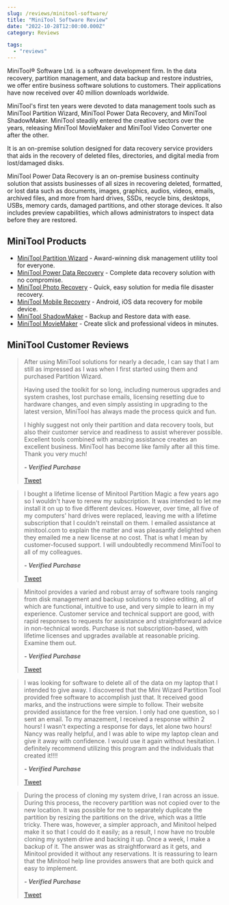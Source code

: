 ```yaml
---
slug: /reviews/minitool-software/
title: "MiniTool Software Review"
date: "2022-10-28T12:00:00.000Z"
category: Reviews

tags: 
  - "reviews"
---
```


MiniTool® Software Ltd. is a software development firm. In the data recovery, partition management, and data backup and restore industries, we offer entire business software solutions to customers. Their applications have now received over 40 million downloads worldwide.

MiniTool's first ten years were devoted to data management tools such as MiniTool Partition Wizard, MiniTool Power Data Recovery, and MiniTool ShadowMaker. MiniTool steadily entered the creative sectors over the years, releasing MiniTool MovieMaker and MiniTool Video Converter one after the other.

It is an on-premise solution designed for data recovery service providers that aids in the recovery of deleted files, directories, and digital media from lost/damaged disks.

MiniTool Power Data Recovery is an on-premise business continuity solution that assists businesses of all sizes in recovering deleted, formatted, or lost data such as documents, images, graphics, audios, videos, emails, archived files, and more from hard drives, SSDs, recycle bins, desktops, USBs, memory cards, damaged partitions, and other storage devices. It also includes preview capabilities, which allows administrators to inspect data before they are restored.

## MiniTool Products

- [MiniTool Partition Wizard](https://www.minitool.com/store/partition-manager.html) - Award-winning disk management utility tool for everyone.
- [MiniTool Power Data Recovery](https://www.minitool.com/store/data-recovery.html) - Complete data recovery solution with no compromise.
- [MiniTool Photo Recovery](https://www.minitool.com/store/photo-recovery.html) - Quick, easy solution for media file disaster recovery.
- [MiniTool Mobile Recovery](https://www.minitool.com/store/mobile-recovery.html) - Android, iOS data recovery for mobile device.
- [MiniTool ShadowMaker](https://www.minitool.com/store/backup-software.html) - Backup and Restore data with ease.
- [MiniTool MovieMaker](https://www.minitool.com/store/video-editor.html) - Create slick and professional videos in minutes.

## MiniTool Customer Reviews

> After using MiniTool solutions for nearly a decade, I can say that I am still as impressed as I was when I first started using them and purchased Partition Wizard.  
>   
> Having used the toolkit for so long, including numerous upgrades and system crashes, lost purchase emails, licensing resetting due to hardware changes, and even simply assisting in upgrading to the latest version, MiniTool has always made the process quick and fun.  
>   
> I highly suggest not only their partition and data recovery tools, but also their customer service and readiness to assist wherever possible. Excellent tools combined with amazing assistance creates an excellent business. MiniTool has become like family after all this time. Thank you very much!
> 
> **_\- Verified Purchase_**
> 
> [Tweet](/)

> I bought a lifetime license of Minitool Partition Magic a few years ago so I wouldn't have to renew my subscription. It was intended to let me install it on up to five different devices. However, over time, all five of my computers' hard drives were replaced, leaving me with a lifetime subscription that I couldn't reinstall on them. I emailed assistance at minitool.com to explain the matter and was pleasantly delighted when they emailed me a new license at no cost. That is what I mean by customer-focused support. I will undoubtedly recommend MiniTool to all of my colleagues.
> 
> **_\- Verified Purchase_**
> 
> [Tweet](/)

> Minitool provides a varied and robust array of software tools ranging from disk management and backup solutions to video editing, all of which are functional, intuitive to use, and very simple to learn in my experience. Customer service and technical support are good, with rapid responses to requests for assistance and straightforward advice in non-technical words. Purchase is not subscription-based, with lifetime licenses and upgrades available at reasonable pricing. Examine them out.
> 
> **_\- Verified Purchase_**
> 
> [Tweet](/)

> I was looking for software to delete all of the data on my laptop that I intended to give away. I discovered that the Mini Wizard Partition Tool provided free software to accomplish just that. It received good marks, and the instructions were simple to follow. Their website provided assistance for the free version. I only had one question, so I sent an email. To my amazement, I received a response within 2 hours! I wasn't expecting a response for days, let alone two hours! Nancy was really helpful, and I was able to wipe my laptop clean and give it away with confidence. I would use it again without hesitation. I definitely recommend utilizing this program and the individuals that created it!!!!
> 
> **_\- Verified Purchase_**
> 
> [Tweet](/)

> During the process of cloning my system drive, I ran across an issue. During this process, the recovery partition was not copied over to the new location. It was possible for me to separately duplicate the partition by resizing the partitions on the drive, which was a little tricky. There was, however, a simpler approach, and Minitool helped make it so that I could do it easily; as a result, I now have no trouble cloning my system drive and backing it up. Once a week, I make a backup of it. The answer was as straightforward as it gets, and Minitool provided it without any reservations. It is reassuring to learn that the Minitool help line provides answers that are both quick and easy to implement.
> 
> **_\- Verified Purchase_**
> 
> [Tweet](/)
